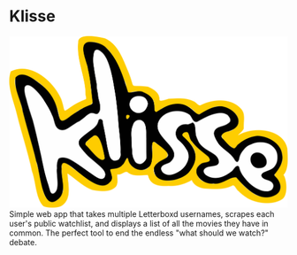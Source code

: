 # Klisse
![KLISSE!!!1!!!11!!!!](./assets/klisse.png)
Simple web app that takes multiple Letterboxd usernames, scrapes each user's public watchlist, and displays a list of all the movies they have in common. 
The perfect tool to end the endless "what should we watch?" debate.
